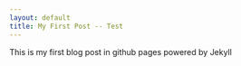 ```yaml
---
layout: default
title: My First Post -- Test
---
```


This is my first blog post in github pages powered by Jekyll

